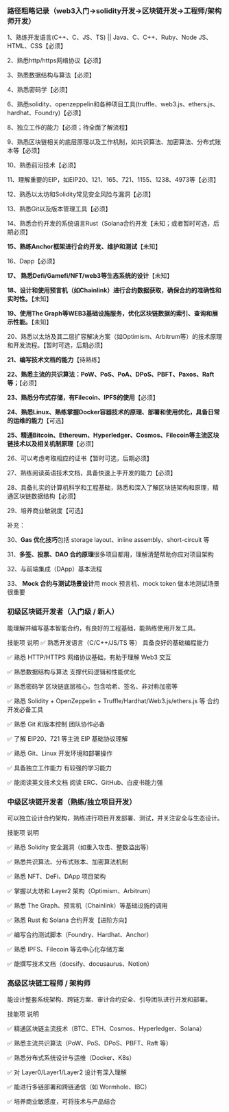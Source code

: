 ### 路径粗略记录（web3入门->solidity开发->区块链开发->工程师/架构师开发）

1、熟练开发语言(C++、C、JS、TS) || Java、C、C++、Ruby、Node JS、HTML、CSS【必须】

2、熟悉http/https网络协议【必须】

3、熟悉数据结构与算法【必须】

4、熟悉密码学【必须】

6、熟悉solidity、openzeppelin和各种项目工具(truffle、web3.js、ethers.js、hardhat、Foundry)【必须】

8、独立工作的能力【必须；待全面了解流程】

9、熟悉区块链相关的底层原理以及工作机制，如共识算法、加密算法、分布式账本等【必须】

10、熟悉前沿技术【必须】

11、理解重要的EIP，如EIP20、121、165、721、1155、1238、4973等【必须】

12、熟悉以太坊和Solidity常见安全风险与漏洞【必须】

13、熟悉Git以及版本管理工具【必须】

14、熟悉合约开发的系统语言Rust（Solana合约开发【未知；或者暂时可选，后期必须】

**15、熟练Anchor框架进行合约开发、维护和测试**【未知】

16、Dapp【必须】

**17、 熟悉Defi/Gamefi/NFT/web3等生态系统的设计**【未知】

**18、设计和使用预言机（如Chainlink）进行合约数据获取，确保合约的准确性和实时性。**【未知】

**19、使用The Graph等WEB3基础设施服务，优化区块链数据的索引、查询和展示性能。**【未知】

20、熟悉以太坊及其二层扩容解决方案（如Optimism、Arbitrum等）的技术原理和开发流程。【暂时可选，后期必须】

**21、编写技术文档的能力**【待熟练】

**22、熟悉主流的共识算法：PoW、PoS、PoA、DPoS、PBFT、Paxos、Raft等；**【必须】

**23、熟悉分布式存储，有Filecoin、IPFS的使用**【必须】

**24、熟悉Linux、熟练掌握Docker容器技术的原理、部署和使用优化，具备日常的运维的能力**【可选】

**25、精通Bitcoin、Ethereum、Hyperledger、Cosmos、Filecoin等主流区块链技术以及相关机制原理**【必须】

26、可以考虑考取相应的证书【暂时可选，后期必须】

27、熟练阅读英语技术文档，具备快速上手开发的能力【必须】

28、具备扎实的计算机科学和工程基础，熟悉和深入了解区块链架构和原理，精通区块链数据结构【必须】

29、培养商业敏锐度【可选】

补充：

30、**Gas 优化技巧**包括 storage layout、inline assembly、short-circuit 等

31、**多签、投票、DAO 合约原理**很多项目都用，理解清楚帮助你应对项目架构

32、与前端集成（DApp）基本流程

33、 **Mock 合约与测试场景设计**用 mock 预言机、mock token 做本地测试场景很重要


### 初级区块链开发者（入门级 / 新人）

能理解并编写基本智能合约，有良好的工程基础，能熟练使用开发工具。

技能项	说明
✅ 熟悉开发语言（C/C++/JS/TS 等）	具备良好的基础编程能力

✅ 熟悉 HTTP/HTTPS	网络协议基础，有助于理解 Web3 交互

✅ 熟悉数据结构与算法	支撑代码逻辑和性能优化

✅ 熟悉密码学	区块链底层核心，包含哈希、签名、非对称加密等

✅ 熟悉 Solidity + OpenZeppelin + Truffle/Hardhat/Web3.js/ethers.js 等	合约开发必备工具

✅ 熟悉 Git 和版本控制	团队协作必备

✅ 了解 EIP20、721 等主流 EIP	基础协议理解

✅ 熟悉 Git、Linux	开发环境和部署操作

✅ 具备独立工作能力	有较强的学习能力

✅ 能阅读英文技术文档	阅读 ERC、GitHub、白皮书能力强

### 中级区块链开发者（熟练/独立项目开发）

可以独立设计合约架构，熟练进行项目开发部署、测试，并关注安全与生态设计。

技能项	说明

✅ 熟悉 Solidity 安全漏洞（如重入攻击、整数溢出等）	

✅ 熟悉共识算法、分布式账本、加密算法机制	

✅ 熟悉 NFT、DeFi、DApp 项目架构	

✅ 掌握以太坊和 Layer2 架构（Optimism、Arbitrum）	

✅ 熟悉 The Graph、预言机（Chainlink）等基础设施的调用	

✅ 熟悉 Rust 和 Solana 合约开发【进阶方向】	

✅ 编写合约测试脚本（Foundry、Hardhat、Anchor）	

✅ 熟悉 IPFS、Filecoin 等去中心化存储方案	

✅ 能撰写技术文档（docsify、docusaurus、Notion）	

### 高级区块链工程师 / 架构师

能设计整套系统架构、跨链方案、审计合约安全、引导团队进行开发和部署。

技能项	说明

✅ 精通区块链主流技术（BTC、ETH、Cosmos、Hyperledger、Solana）	

✅ 熟悉主流共识算法（PoW、PoS、DPoS、PBFT、Raft 等）	

✅ 熟悉分布式系统设计与运维（Docker、K8s）	

✅ 对 Layer0/Layer1/Layer2 设计有深入理解	

✅ 能进行多链部署和跨链通信（如 Wormhole、IBC）	

✅ 培养商业敏感度，可将技术与产品结合	

